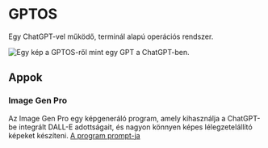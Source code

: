 # GPTOS
Egy ChatGPT-vel működő, terminál alapú operációs rendszer.

![Egy kép a GPTOS-ről mint egy GPT a ChatGPT-ben.](https://hambohambi.hu/wp-content/uploads/2024/11/Kepernyokep-2024-11-22-212733.png)

## Appok

### Image Gen Pro

Az Image Gen Pro egy képgeneráló program, amely kihasználja a ChatGPT-be integrált DALL-E adottságait, és nagyon könnyen képes lélegzetelállító képeket készíteni.
[A program prompt-ja](Apps/Image%20Gen%20Pro.txt)